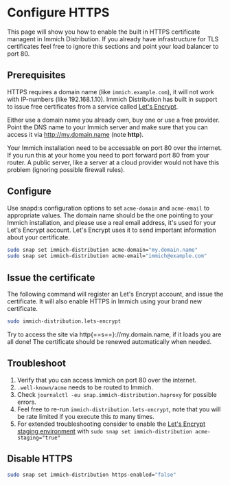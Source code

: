 # Configure HTTPS

This page will show you how to enable the built in HTTPS certificate managent in Immich Distribution. If you already have infrastructure for TLS certificates feel free to ignore this sections and point your load balancer to port 80.

## Prerequisites

HTTPS requires a domain name (like `immich.example.com`), it will not work with IP-numbers (like 192.168.1.10). Immich Distribution has built in support to issue free certificates from a service called [Let's Encrypt](https://letsencrypt.org/).

Either use a domain name you already own, buy one or use a free provider. Point the DNS name to your Immich server and make sure that you can access it via http://my.domain.name (note **http**).

Your Immich installation need to be accessable on port 80 over the internet. If you run this at your home you need to port forward port 80 from your router. A public server, like a server at a cloud provider would not have this problem (ignoring possible firewall rules).

## Configure

Use snapd:s configuration options to set `acme-domain` and `acme-email` to appropriate values. The domain name should be the one pointing to your Immich installation, and please use a real email address, it's used for your Let's Encrypt account. Let's Encrypt uses it to send important information about your certificate.

```sh 
sudo snap set immich-distribution acme-domain="my.domain.name"
sudo snap set immich-distribution acme-email="immich@example.com"
```

## Issue the certificate

The following command will register an Let's Encrypt account, and issue the certificate. It will also enable HTTPS in Immich using your brand new certificate.

```sh
sudo immich-distribution.lets-encrypt
```

Try to access the site via http{==s==}://my.domain.name, if it loads you are all done! The certificate should be renewed automatically when needed.

## Troubleshoot

1. Verify that you can access Immich on port 80 over the internet.
2. `.well-known/acme` needs to be routed to Immich.
3. Check `journalctl -eu snap.immich-distribution.haproxy` for possible errors.
4. Feel free to re-run `immich-distribution.lets-encrypt`, note that you will be rate limited if you execute this _to_ many times.
5. For extended troubleshooting consider to enable the [Let's Encrypt staging environment](https://letsencrypt.org/docs/staging-environment/) with `sudo snap set immich-distribution acme-staging="true"`

## Disable HTTPS

```sh
sudo snap set immich-distribution https-enabled="false"
```

